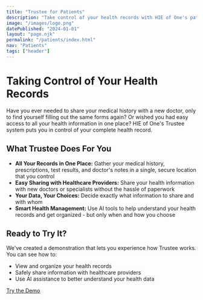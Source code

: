 ```yaml
---
title: "Trustee for Patients"
description: "Take control of your health records with HIE of One's patient-centered EHR system. Experience a secure, transparent way to manage your medical data while maintaining privacy and choosing how to share your information with healthcare providers."
image: "/images/logo.png"
datePublished: "2024-01-01"
layout: "page.njk"
permalink: "/patients/index.html"
nav: "Patients"
tags: ["header"]
---
```


# Taking Control of Your Health Records

Have you ever needed to share your medical history with a new doctor, only to find yourself filling out the same forms again? Or wished you had easy access to all your health information in one place? HIE of One's Trustee system puts you in control of your complete health record.

## What Trustee Does For You

- **All Your Records in One Place:** Gather your medical history, prescriptions, test results, and doctor's notes in a single, secure location that you control
- **Easy Sharing with Healthcare Providers:** Share your health information with new doctors or specialists without the hassle of paperwork
- **Your Data, Your Choices:** Decide exactly what information to share and with whom
- **Smart Health Management:** Use AI tools to help understand your health records and get organized - but only when and how you choose

## Ready to Try It?

We've created a demonstration that lets you experience how Trustee works. You can see how to:

- View and organize your health records
- Safely share information with healthcare providers
- Use AI assistance to better understand your health data

[Try the Demo](/demo/)
